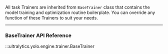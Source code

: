 All task Trainers are inherited from `BaseTrainer` class that contains the model training and optimization routine
boilerplate. You can override any function of these Trainers to suit your needs.

---

### BaseTrainer API Reference

:::ultralytics.yolo.engine.trainer.BaseTrainer